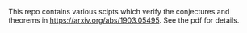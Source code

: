 This repo contains various scipts which verify the conjectures and theorems in https://arxiv.org/abs/1903.05495. See the pdf for details.
